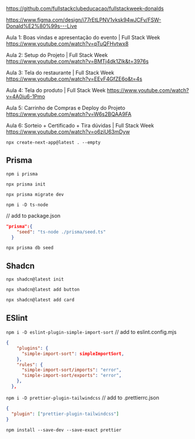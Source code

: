https://github.com/fullstackclubeducacao/fullstackweek-donalds

https://www.figma.com/design/i77rEtLPNV1vksk94wJCFv/FSW-Donald%E2%80%99s---Live


Aula 1: Boas vindas e apresentação do evento | Full Stack Week
https://www.youtube.com/watch?v=pTuQFHvtwx8

Aula 2: Setup do Projeto | Full Stack Week
https://www.youtube.com/watch?v=BMTj4dk1Zlk&t=3976s

Aula 3: Tela do restaurante | Full Stack Week
https://www.youtube.com/watch?v=EEvF4GfZE6o&t=4s

Aula 4: Tela do produto | Full Stack Week
https://www.youtube.com/watch?v=4A0iu6-1Pmo

Aula 5: Carrinho de Compras e Deploy do Projeto
https://www.youtube.com/watch?v=W6s2BQAA9FA

Aula 6: Sorteio + Certificado + Tira dúvidas | Full Stack Week
https://www.youtube.com/watch?v=o6ziU63mDyw



`npx create-next-app@latest . --empty`


## Prisma

`npm i prisma`

`npx prisma init`

`npx prisma migrate dev`

`npm i -D ts-node`

// add to package.json
```json
"prisma":{
    "seed": "ts-node ./prisma/seed.ts"
  }
```

`npx prisma db seed`


## Shadcn

`npx shadcn@latest init`

`npx shadcn@latest add button`

`npx shadcn@latest add card`


## ESlint

`npm i -D eslint-plugin-simple-import-sort`
// add to eslint.config.mjs
```json
{
    "plugins": {
      "simple-import-sort": simpleImportSort,
    },
    "rules": {
      "simple-import-sort/imports": "error",
      "simple-import-sort/exports": "error",
    },
  },
```

`npm i -D prettier-plugin-tailwindcss`
// add to .prettierrc.json
```json
{
  "plugin": ["prettier-plugin-tailwindcss"]
}
```

`npm install --save-dev --save-exact prettier`